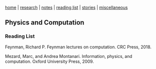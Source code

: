 [home](./index.html)  |  [research](./research.html)  |  [notes](./notes.html)  |  [reading list](./reading_list.html)  |  [stories](./story.html)  |  [miscellaneous](./miscellaneous.html)

## Physics and Computation

### Reading List
Feynman, Richard P. Feynman lectures on computation. CRC Press, 2018.

Mezard, Marc, and Andrea Montanari. Information, physics, and computation. Oxford University Press, 2009.


